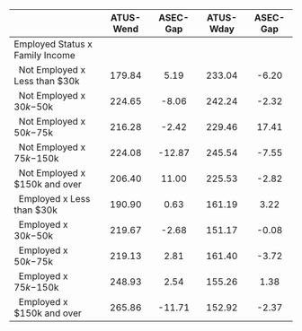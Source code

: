 
|                      |    ATUS-Wend |     ASEC-Gap |    ATUS-Wday |     ASEC-Gap |
| -------------------- | :----------: | :----------: | :----------: | :----------: |
| Employed Status x Family Income |              |              |              |              |
| &nbsp;&nbsp;Not Employed x Less than $30k |       179.84 |         5.19 |       233.04 |        -6.20 |
| &nbsp;&nbsp;Not Employed x $30k-$50k |       224.65 |        -8.06 |       242.24 |        -2.32 |
| &nbsp;&nbsp;Not Employed x $50k-$75k |       216.28 |        -2.42 |       229.46 |        17.41 |
| &nbsp;&nbsp;Not Employed x $75k-$150k |       224.08 |       -12.87 |       245.54 |        -7.55 |
| &nbsp;&nbsp;Not Employed x $150k and over |       206.40 |        11.00 |       225.53 |        -2.82 |
| &nbsp;&nbsp;Employed x Less than $30k |       190.90 |         0.63 |       161.19 |         3.22 |
| &nbsp;&nbsp;Employed x $30k-$50k |       219.67 |        -2.68 |       151.17 |        -0.08 |
| &nbsp;&nbsp;Employed x $50k-$75k |       219.13 |         2.81 |       161.40 |        -3.72 |
| &nbsp;&nbsp;Employed x $75k-$150k |       248.93 |         2.54 |       155.26 |         1.38 |
| &nbsp;&nbsp;Employed x $150k and over |       265.86 |       -11.71 |       152.92 |        -2.37 |

